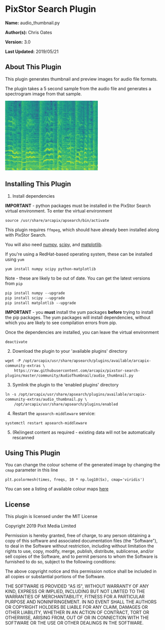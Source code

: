 # PixStor Search Plugin

**Name:** audio_thumbnail.py

**Author(s):** Chris Oates

**Version:** 3.0

**Last Updated:** 2019/05/21


## About This Plugin

This plugin generates thumbnail and preview images for audio file formats.

The plugin takes a 5 second sample from the audio file and generates a spectrogram image from that sample.

![Example Spectrogram](example_spectrogram.png "Example Spectrogram")


## Installing This Plugin

1. Install dependencies

**IMPORTANT** - python packages must be installed in the PixStor Search virtual environment.
To enter the virtual environment

```shell
source /usr/share/arcapix/apsearch/bin/activate
```

This plugin requires `ffmpeg`, which should have already been installed along with PixStor Search.

You will also need [numpy](http://www.numpy.org/), [scipy](https://www.scipy.org/), and [matplotlib](https://matplotlib.org/index.html).

If you're using a RedHat-based operating system, these can be installed using `yum`

``` shell
yum install numpy scipy python-matplotlib
```

Note - these are likely to be out of date. You can get the latest versions from `pip`

``` shell
pip install numpy --upgrade
pip install scipy --upgrade
pip install matplotlib --upgrade
```

**IMPORTANT** - you **must** install the yum packages **before** trying to install the pip packages.
The yum packages will install dependencies, without which you are likely to see compilation errors from pip.

Once the dependencies are installed, you can leave the virtual environment

```shell
deactivate
```

2. Download the plugin to your 'available plugins' directory

``` shell
wget -P /opt/arcapix/usr/share/apsearch/plugins/available/arcapix-community-extras \
    https://raw.githubusercontent.com/arcapix/pixstor-search-plugins/master/community/AudioThumbnail/audio_thumbnail.py
```

3. Symlink the plugin to the 'enabled plugins' directory

``` shell
ln -s /opt/arcapix/usr/share/apsearch/plugins/available/arcapix-community-extras/audio_thumbnail.py \
    /opt/arcapix/usr/share/apsearch/plugins/enabled
```

4. Restart the `apsearch-middleware` service:

``` shell
systemctl restart apsearch-middleware
```

5. (Re)ingest content as required - existing data will not be automatically rescanned


## Using This Plugin

You can change the colour scheme of the generated image by changing the `cmap` parameter in this line

```
plt.pcolormesh(times, freqs, 10 * np.log10(Sx), cmap='viridis')
```

You can see a listing of available colour maps [here](https://matplotlib.org/examples/color/colormaps_reference.html)


## License

This plugin is licensed under the MIT License

Copyright 2019 Pixit Media Limited

Permission is hereby granted, free of charge, to any person obtaining a copy of this software and associated documentation files (the "Software"), to deal in the Software without restriction, including without limitation the rights to use, copy, modify, merge, publish, distribute, sublicense, and/or sell copies of the Software, and to permit persons to whom the Software is furnished to do so, subject to the following conditions:

The above copyright notice and this permission notice shall be included in all copies or substantial portions of the Software.

THE SOFTWARE IS PROVIDED "AS IS", WITHOUT WARRANTY OF ANY KIND, EXPRESS OR IMPLIED, INCLUDING BUT NOT LIMITED TO THE WARRANTIES OF MERCHANTABILITY, FITNESS FOR A PARTICULAR PURPOSE AND NONINFRINGEMENT. IN NO EVENT SHALL THE AUTHORS OR COPYRIGHT HOLDERS BE LIABLE FOR ANY CLAIM, DAMAGES OR OTHER LIABILITY, WHETHER IN AN ACTION OF CONTRACT, TORT OR OTHERWISE, ARISING FROM, OUT OF OR IN CONNECTION WITH THE SOFTWARE OR THE USE OR OTHER DEALINGS IN THE SOFTWARE.
